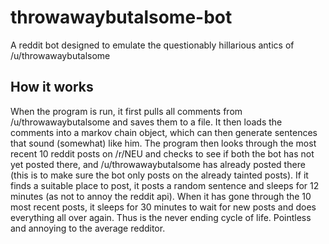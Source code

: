 # throwawaybutalsome-bot
A reddit bot designed to emulate the questionably hillarious antics of /u/throwawaybutalsome

## How it works
When the program is run, it first pulls all comments from /u/throwawaybutalsome and saves them to a file. It then loads the comments into a markov chain object, which can then generate sentences that sound (somewhat) like him. The program then looks through the most recent 10 reddit posts on /r/NEU and checks to see if both the bot has not yet posted there, and /u/throwawaybutalsome has already posted there (this is to make sure the bot only posts on the already tainted posts). If it finds a suitable place to post, it posts a random sentence and sleeps for 12 minutes (as not to annoy the reddit api). When it has gone through the 10 most recent posts, it sleeps for 30 minutes to wait for new posts and does everything all over again. Thus is the never ending cycle of life. Pointless and annoying to the average redditor.
